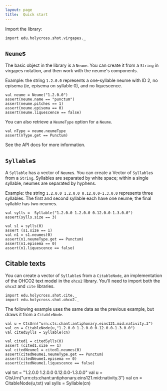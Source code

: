 ```yaml
---
layout: page
title:  Quick start
---
```



Import the library:


```tut:silent
import edu.holycross.shot.virgapes._
```



## `Neume`s

The basic object in the library is a `Neume`.  You can create it from a `String` in virgapes notation, and then work with the neume's components.

Example:  the string `1.2.0.0` represents a one-syllable neume with ID 2, no episema (ie, episema on syllable 0), and no liquescence.


```tut:silent
val neume = Neume("1.2.0.0")
assert(neume.name == "punctum")
assert(neume.pitches == 1)
assert(neume.episema == 0)
assert(neume.liquescence == false)
```

You can also retrieve a `NeumeType`  option for a `Neume`.

```tut:silent
val nType = neume.neumeType
assert(nType.get == Punctum)
```

See the API docs for  more information.

## `Syllable`s

A `Syllable` has a vector of `Neume`s.  You can create a Vector of `Syllable`s from a `String`.  Syllables are separated by white space;  within a single syllable, neumes are separated by hyphens.

Example:  the string `1.2.0.0 1.2.0.0 0.12.0.0-1.3.0.0` represents three syllables.  The first and second syllable each have one neume;  the final syllable has two neumes.

```tut:silent
val sylls =  Syllable("1.2.0.0 1.2.0.0 0.12.0.0-1.3.0.0")
assert(sylls.size == 3)

val s1 = sylls(0)
assert (s1.size == 1)
val n1 = s1.neumes(0)
assert(n1.neumeType.get == Punctum)
assert(n1.episema == 0)
assert(n1.liquescence == false)
```


## Citable texts


You can create a vector of `Syllable`s from a `CitableNode`, an implementation of the OHCO2 text model in the `ohco2` library.  You'll need to import both the `ohco2` and `cite` libraries.

```tut:silent
import edu.holycross.shot.cite._
import edu.holycross.shot.ohco2._
```

The following example uses the same data as the previous example, but draws it from a `CitableNode`.

```tut:silent
val u = CtsUrn("urn:cts:chant:antiphonary.eins121.mid:nativity.3")
val cn = CitableNode(u,"1.2.0.0 1.2.0.0 0.12.0.0-1.3.0.0")
val citedSylls = Syllable(cn)

val cited1 = citedSylls(0)
assert (cited1.size == 1)
val citedNeume1 = cited1.neumes(0)
assert(citedNeume1.neumeType.get == Punctum)
assert(citedNeume1.episema == 0)
assert(citedNeume1.liquescence == false)
```

  val txt = "1.2.0.0 1.2.0.0 0.12.0.0-1.3.0.0"
  val u = CtsUrn("urn:cts:chant:antiphonary.eins121.mid:nativity.3")
  val cn = CitableNode(u,txt)
  val sylls = Syllable(cn)
